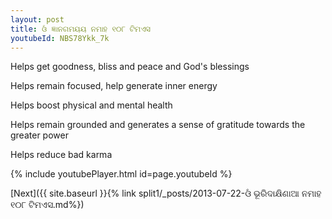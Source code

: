 ```yaml
---
layout: post
title: ଓଁ ଜ୍ଞାନଗମୟୟ ନମାହ ୧୦୮ ଟିମଏସ
youtubeId: NBS78Ykk_7k
---
```

 
 
Helps get goodness, bliss and peace and God's blessings
 
Helps remain focused, help generate inner energy 
 
Helps boost physical and mental health 
 
Helps remain grounded and generates a sense of gratitude towards the greater power 
 
Helps reduce bad karma
 
 
 
 


{% include youtubePlayer.html id=page.youtubeId %}
 
[Next]({{ site.baseurl }}{% link  split1/_posts/2013-07-22-ଓଁ ଭୂରିଦାକ୍ଷିଣାଆ ନମାହ ୧୦୮ ଟିମଏସ.md%})
 
